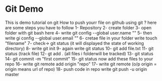 # Git Demo
This is demo tutorial on git
How to push yourr file on github using git ?
here are some steps you have to follow 
1- Repository
2- create folder
3- open folder with git bash here
4- write git config --global user.name ""
5- then write gi config --global user.email ""
6- cretae file in your folder write touch "filename"
7- check->  git status (it will displayed the state of working directory)
8- write git init
9- again write git status
10- git add file.txt
11- git status (track file)
12- gt add . (all files i folderwill be tracked)
13- git status
14- git commit -m "first commit"
15- git status
 now add these files to your repo
16- write git remote add origin "repo<url>"
17- write git remote (o/p origin = origin means url of repo)
18- push code in repo
 write git push -u origin master
